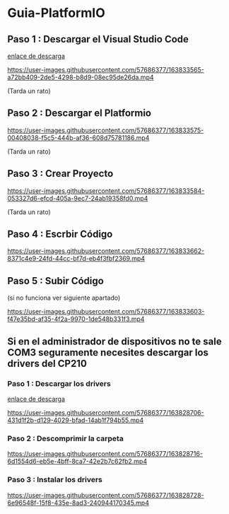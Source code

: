 # Guia-PlatformIO


## Paso 1 : Descargar el Visual Studio Code

[enlace de descarga](https://code.visualstudio.com/)

https://user-images.githubusercontent.com/57686377/163833565-a72bb409-2de5-4298-b8d9-08ec95de26da.mp4

(Tarda un rato)


## Paso 2 : Descargar el Platformio

https://user-images.githubusercontent.com/57686377/163833575-00408038-f5c5-444b-af36-608d75781186.mp4

(Tarda un rato)


## Paso 3 : Crear Proyecto

https://user-images.githubusercontent.com/57686377/163833584-053327d6-efcd-405a-9ec7-24ab19358fd0.mp4

(Tarda un rato)

## Paso 4 : Escrbir Código

https://user-images.githubusercontent.com/57686377/163833662-8371c4e9-24fd-44cc-bf7d-eb4f3fbf2369.mp4

## Paso 5 : Subir Código

(si no funciona ver siguiente apartado)

https://user-images.githubusercontent.com/57686377/163833603-f47e35bd-af35-4f2a-9970-1de548b331f3.mp4




## Si en el administrador de dispositivos no te sale COM3 seguramente necesites descargar los drivers del CP210

### Paso 1 : Descargar los drivers

[enlace de descarga](https://www.silabs.com/developers/usb-to-uart-bridge-vcp-drivers)

https://user-images.githubusercontent.com/57686377/163828706-431d1f2b-d129-4029-bfad-14ab1f794b55.mp4

### Paso 2 : Descomprimir la carpeta

https://user-images.githubusercontent.com/57686377/163828716-6d1554d6-eb5e-4bff-8ca7-42e2b7c62fb2.mp4

### Paso 3 : Instalar los drivers

https://user-images.githubusercontent.com/57686377/163828728-6e96548f-15f8-435e-8ad3-240944170345.mp4

